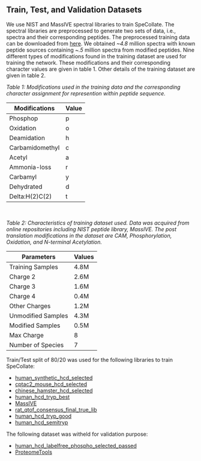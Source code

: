 ## Train, Test, and Validation Datasets

We use NIST and MassIVE spectral libraries to train SpeCollate. The spectral libraries are preprocessed to generate two sets of data, i.e., spectra and their corresponding peptides. The preprocessed training data can be downloaded from [here](https://drive.google.com/uc?export=download&id=10bZbMdc2eN_l4ToJd6ruzNX7t6wIUfHw). We obtained *~4.8* million spectra with known peptide sources containing *~.5* million spectra from modified peptides. Nine different types of modifications found in the training dataset are used for training the network. These modifications and their corresponding character values are given in table 1. Other details of the training dataset are given in table 2.

*Table 1: Modifications used in the training data and the corresponding character assignment for represention within peptide sequence.*  

| Modifications   | Value |
| --------------- | ----- |
| Phosphop        | p     |
| Oxidation       | o     |
| Deamidation     | h     |
| Carbamidomethyl | c     |
| Acetyl          | a     |
| Ammonia-loss    | r     |
| Carbamyl        | y     |
| Dehydrated      | d     |
| Delta:H(2)C(2)  | t     |

<br/>

*Table 2: Characteristics of training dataset used. Data was acquired from online repositories including NIST peptide library, MassIVE. The post translation modifications in the dataset are CAM, Phosphorylation, Oxidation, and N-terminal Acetylation.*  

| Parameters         | Values |
| ------------------ | ------ |
| Training Samples   | 4.8M   |
| Charge 2           | 2.6M   |
| Charge 3           | 1.6M   |
| Charge 4           | 0.4M   |
| Other Charges      | 1.2M   |
| Unmodified Samples | 4.3M   |
| Modified Samples   | 0.5M   |
| Max Charge         | 8      |
| Number of Species  | 7      |

Train/Test split of 80/20 was used for the following libraries to train SpeCollate:
- [human_synthetic_hcd_selected](https://chemdata.nist.gov/dokuwiki/doku.php?id=peptidew:lib:kustersynselected20170530)
- [cptac2_mouse_hcd_selected](https://chemdata.nist.gov/dokuwiki/doku.php?id=peptidew:clib:mousehcd_selected20141124)
- [chinese_hamster_hcd_selected](https://chemdata.nist.gov/dokuwiki/doku.php?id=peptidew:lib:cho_20180223)
- [human_hcd_tryp_best](https://chemdata.nist.gov/dokuwiki/doku.php?id=peptidew:lib:humanhcd20160503)
- [MassIVE](https://massive.ucsd.edu/ProteoSAFe/result.jsp?task=daa7c2c21f9a45c08c41e071a3729d67&view=download_filtered_mgf_library&show=true)
- [rat_qtof_consensus_final_true_lib](https://chemdata.nist.gov/dokuwiki/doku.php?id=peptidew:lib:rat_qtof)
- [human_hcd_tryp_good](https://chemdata.nist.gov/dokuwiki/doku.php?id=peptidew:lib:humanhcd20160503)
- [human_hcd_semitryp](https://chemdata.nist.gov/dokuwiki/doku.php?id=peptidew:lib:humanhcd20160503)

The following dataset was witheld for validation purpose:
- [human_hcd_labelfree_phospho_selected_passed](https://chemdata.nist.gov/dokuwiki/doku.php?id=peptidew:lib:phoshopept_labelfree_20190214)
- [ProteomeTools](http://www.proteometools.org/index.php?id=53)
